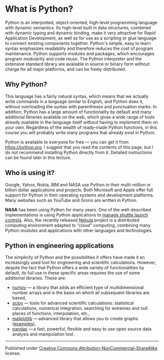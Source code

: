 # What is Python?

Python is an interpreted, object-oriented, high-level programming language with dynamic semantics. Its high-level built in data structures, combined with dynamic typing and dynamic binding, make it very attractive for Rapid Application Development, as well as for use as a scripting or glue language to connect existing components together. Python's simple, easy to learn syntax emphasizes readability and therefore reduces the cost of program maintenance. Python supports modules and packages, which encourages program modularity and code reuse. The Python interpreter and the extensive standard library are available in source or binary form without charge for all major platforms, and can be freely distributed.

## Why Python?

This language has a fairly natural syntax, which means that we actually write commands in a language similar to English, and Python does it, without overloading the syntax with parentheses and punctuation marks. In addition, Python has a large amount of functionality by default and many additional libraries available on the web, which gives a wide range of tools already available in the language itself without having to implement them on your own. Regardless of the wealth of ready-made Python functions, in this course you will probably write many programs that already exist in Python.

Python is available to everyone for free — you can get it from <https://python.org>. I suggest that you read the contents of this page, but I do not recommend installing Python directly from it. Detailed instructions can be found later in this lecture.

## Who is using it?

Google, Yahoo, Nokia, IBM and NASA use Python in their multi-million or billion dollar applications and projects. Both Microsoft and Apple offer full support for Python in their operating systems and development platforms. Many websites such as YouTube and Grono are written in Python.

**NASA** has been using Python for many years. One of the well-described implementations is using Python applications to [manage shuttle launch controls](http://www.python.org/about/success/usa/). Also, the recently released [Nebula](http://nebula.nasa.gov/) project is a distributed computing environment adapted to "cloud" computing, combining many Python modules and applications with other languages and technologies.

## Python in engineering applications

The simplicity of Python and the possibilities it offers have made it an increasingly used tool for engineering and scientific calculations. However, despite the fact that Python offers a wide variety of functionalities by default, its full use in these specific areas requires the use of some additional libraries. These are:

* [numpy](https://numpy.org/) — a library that adds an efficient type of multidimensional number arrays and is the basis on which all subsequent libraries are based,
* [scipy](http://www.scipy.org/) — tools for advanced scientific calculations: statistical calculations, numerical integration, searching for extremes and null places of functions, interpolation, etc.,
* [matplotlib](https://matplotlib.org/) — advanced library that allows you to create graphs  ([examples](https://matplotlib.org/gallery/index.html)),
* [pandas](https://pandas.pydata.org/) — a fast, powerful, flexible and easy to use open source data analysis and manipulation tool.


<hr/>

Published under [Creative Commons Attribution-NonCommercial-ShareAlike](https://creativecommons.org/licenses/by-nc-sa/4.0/) license.

